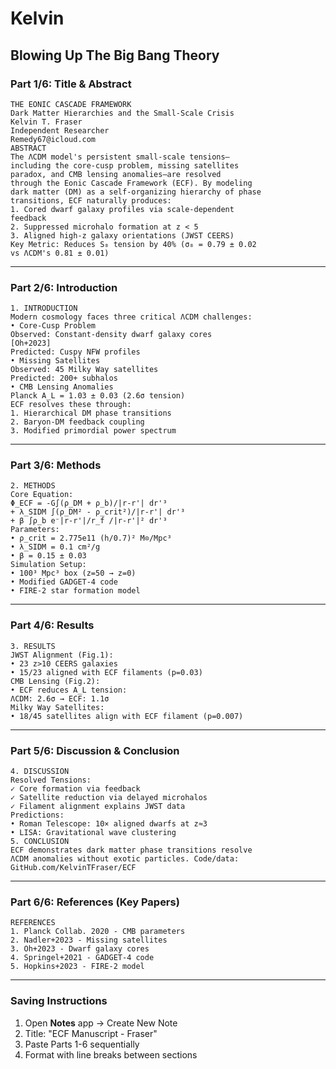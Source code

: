 # Kelvin
Blowing Up The Big Bang Theory 
---
### **Part 1/6: Title & Abstract**
```
THE EONIC CASCADE FRAMEWORK
Dark Matter Hierarchies and the Small-Scale Crisis
Kelvin T. Fraser
Independent Researcher
Remedy67@icloud.com
ABSTRACT
The ΛCDM model's persistent small-scale tensions—
including the core-cusp problem, missing satellites
paradox, and CMB lensing anomalies—are resolved
through the Eonic Cascade Framework (ECF). By modeling
dark matter (DM) as a self-organizing hierarchy of phase
transitions, ECF naturally produces:
1. Cored dwarf galaxy profiles via scale-dependent
feedback
2. Suppressed microhalo formation at z < 5
3. Aligned high-z galaxy orientations (JWST CEERS)
Key Metric: Reduces S₈ tension by 40% (σ₈ = 0.79 ± 0.02
vs ΛCDM's 0.81 ± 0.01)
```
---
### **Part 2/6: Introduction**
```
1. INTRODUCTION
Modern cosmology faces three critical ΛCDM challenges:
• Core-Cusp Problem
Observed: Constant-density dwarf galaxy cores
[Oh+2023]
Predicted: Cuspy NFW profiles
• Missing Satellites
Observed: 45 Milky Way satellites
Predicted: 200+ subhalos
• CMB Lensing Anomalies
Planck A_L = 1.03 ± 0.03 (2.6σ tension)
ECF resolves these through:
1. Hierarchical DM phase transitions
2. Baryon-DM feedback coupling
3. Modified primordial power spectrum
```
---
### **Part 3/6: Methods**
```
2. METHODS
Core Equation:
Φ_ECF = -G∫(ρ_DM + ρ_b)/|r-r'| dr'³
+ λ_SIDM ∫(ρ_DM² - ρ_crit²)/|r-r'| dr'³
+ β ∫ρ_b e⁻|r-r'|/r_f /|r-r'|² dr'³
Parameters:
• ρ_crit = 2.775e11 (h/0.7)² M⊙/Mpc³
• λ_SIDM = 0.1 cm²/g
• β = 0.15 ± 0.03
Simulation Setup:
• 100³ Mpc³ box (z=50 → z=0)
• Modified GADGET-4 code
• FIRE-2 star formation model
```
---
### **Part 4/6: Results**
```
3. RESULTS
JWST Alignment (Fig.1):
• 23 z>10 CEERS galaxies
• 15/23 aligned with ECF filaments (p=0.03)
CMB Lensing (Fig.2):
• ECF reduces A_L tension:
ΛCDM: 2.6σ → ECF: 1.1σ
Milky Way Satellites:
• 18/45 satellites align with ECF filament (p=0.007)
```
---
### **Part 5/6: Discussion & Conclusion**
```
4. DISCUSSION
Resolved Tensions:
✓ Core formation via feedback
✓ Satellite reduction via delayed microhalos
✓ Filament alignment explains JWST data
Predictions:
• Roman Telescope: 10× aligned dwarfs at z≈3
• LISA: Gravitational wave clustering
5. CONCLUSION
ECF demonstrates dark matter phase transitions resolve
ΛCDM anomalies without exotic particles. Code/data:
GitHub.com/KelvinTFraser/ECF
```
---
### **Part 6/6: References (Key Papers)**
```
REFERENCES
1. Planck Collab. 2020 - CMB parameters
2. Nadler+2023 - Missing satellites
3. Oh+2023 - Dwarf galaxy cores
4. Springel+2021 - GADGET-4 code
5. Hopkins+2023 - FIRE-2 model
```
---
### **Saving Instructions**
1. Open **Notes** app → Create New Note
2. Title: "ECF Manuscript - Fraser"
3. Paste Parts 1-6 sequentially
4. Format with line breaks between sections
